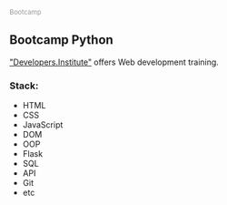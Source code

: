 <sup style='color:#999999'>Bootcamp</sup>

## Bootcamp Python 
["Developers.Institute"](https://developers.institute/en/) offers Web development training.

### Stack:
- HTML
- CSS
- JavaScript
- DOM
- OOP
- Flask
- SQL
- API
- Git
- etc
